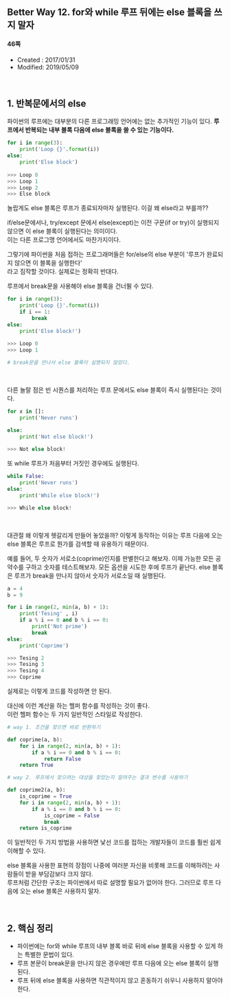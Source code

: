 ## Better Way 12. for와 while 루프 뒤에는 else 블록을 쓰지 말자

#### 46쪽

* Created : 2017/01/31
* Modified: 2019/05/09  

<br>

## 1. 반복문에서의 else


파이썬의 루프에는 대부분의 다른 프로그래밍 언어에는 없는 추가적인 기능이 있다. **루프에서 반복되는 내부 블록 다음에 else 블록을 쓸 수 있는 기능이다.**

```python
for i in range(3):
    print('Loop {}'.format(i))
else:
    print('Else block')
    
>>> Loop 0
>>> Loop 1
>>> Loop 2
>>> Else block
```
놀랍게도 else 블록은 루프가 종료되자마자 실행된다. 이걸 왜 else라고 부를까??  

if/else문에서나, try/except 문에서 else(except)는 이전 구문(if or try)이 실행되지 않으면 이 else 블록이 실행된다는 의미이다.  
이는 다른 프로그맹 언어에서도 마찬가지이다.  

그렇기에 파이썬을 처음 접하는 프로그래머들은 for/else의 else 부분이 '루프가 완료되지 않으면 이 블록을 실행한다'  
라고 짐작할 것이다.  실제로는 정확히 반대다.  

루프에서 break문을 사용해야 else 블록을 건너뛸 수 있다.  

```python
for i in range(3):
    print('Loop {}'.format(i))
    if i == 1:
        break
else:
    print('Else block!')
    
>>> Loop 0
>>> Loop 1

# break문을 만나서 else 블록이 실행되지 않았다.
```
<br>

다른 놀랄 점은 빈 시퀀스를 처리하는 루프 문에서도 else 블록이 즉시 실행된다는 것이다.

```python
for x in []:
    print('Never runs')

else:
    print('Not else block!')
    
>>> Not else block!
```

또 while 루프가 처음부터 거짓인 경우에도 실행된다.

```python
while False:
    print('Never runs')
else:
    print('While else block!')

>>> While else block!
```

<br>

대관절 왜 이렇게 헷갈리게 만들어 놓았을까? 이렇게 동작하는 이유는 루프 다음에 오는 else 블록은 루프로 뭔가를 검색할 때 유용하기 때문이다.  

예를 들어, 두 숫자가 서로소(coprime)인지를 판별한다고 해보자. 이제 가능한 모든 공약수를 구하고 숫자를 테스트해보자. 모든 옵션을 시도한 후에 루프가 끝난다. else 블록은 루프가 break을 만나지 않아서 숫자가 서로소일 때 실행된다.

```python
a = 4
b = 9

for i in range(2, min(a, b) + 1):
    print('Tesing' , i)
    if a % i == 0 and b % i == 0:
        print('Not prime')
        break
else:
    print('Coprime')

>>> Tesing 2
>>> Tesing 3
>>> Tesing 4
>>> Coprime
```

실제로는 이렇게 코드를 작성하면 안 된다.  

대신에 이런 계산을 하는 헬퍼 함수를 작성하는 것이 좋다.  
이런 헬퍼 함수는 두 가지 일반적인 스타일로 작성한다.

```python
# way 1. 조건을 찾으면 바로 반환하기

def coprime(a, b):
    for i in range(2, min(a, b) + 1):
        if a % i == 0 and b % i == 0:
            return False
    return True
```


```python
# way 2. 루프에서 찾으려는 대상을 찾았는지 알려주는 결과 변수를 사용하기

def coprime2(a, b):
    is_coprime = True
    for i in range(2, min(a, b) + 1):
        if a % i == 0 and b % i == 0:
            is_coprime = False
            break
    return is_coprime
```

이 일반적인 두 가지 방법을 사용하면 낯선 코드를 접하는 개발자들이 코드를 훨씬 쉽게 이해할 수 있다.  

else 블록을 사용한 표현의 장점이 나중에 여러분 자신을 비롯해 코드를 이해하려는 사람들이 받을 부담감보다 크지 않다.  
루프처럼 간단한 구조는 파이썬에서 따로 설명할 필요가 없어야 한다. 그러므로 루프 다음에 오는 else 블록은 사용하지 말자.

<br>

## 2. 핵심 정리

* 파이썬에는 for와 while 루프의 내부 블록 바로 뒤에 else 블록을 사용할 수 있게 하는 특별한 문법이 있다.
* 루프 본문이 break문을 만나지 않은 경우에만 루프 다음에 오는 else 블록이 실행된다.
* 루프 뒤에 else 블록을 사용하면 직관적이지 않고 혼동하기 쉬우니 사용하지 말아야 한다.
